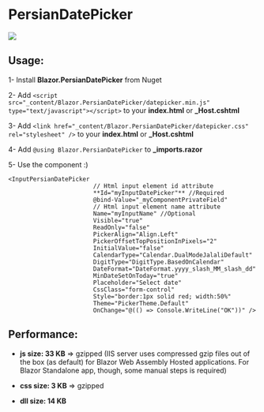 # PersianDatePicker

<img src="https://github.com/fericode/blazor-jalali-datepicker/blob/main/screenshot.png">

## Usage:

1- Install **Blazor.PersianDatePicker** from Nuget

2- Add `<script src="_content/Blazor.PersianDatePicker/datepicker.min.js" type="text/javascript"></script>` to your **index.html** or **_Host.cshtml**

3- Add `<link href="_content/Blazor.PersianDatePicker/datepicker.css" rel="stylesheet" />` to your **index.html** or **_Host.cshtml**

4- Add `@using Blazor.PersianDatePicker` to **_imports.razor**

5- Use the component :)


```
<InputPersianDatePicker 
                        // Html input element id attribute 
                        **Id="myInputDatePicker"** //Required 
                        @bind-Value="_myComponentPrivateField"
                        // Html input element name attribute
                        Name="myInputName" //Optional
                        Visible="true"
                        ReadOnly="false"
                        PickerAlign="Align.Left"
                        PickerOffsetTopPositionInPixels="2"
                        InitialValue="false"
                        CalendarType="Calendar.DualModeJalaliDefault"
                        DigitType="DigitType.BasedOnCalendar"
                        DateFormat="DateFormat.yyyy_slash_MM_slash_dd"
                        MinDateSetOnToday="true"
                        Placeholder="Select date"
                        CssClass="form-control"
                        Style="border:1px solid red; width:50%"
                        Theme="PickerTheme.Default"
                        OnChange="@(() => Console.WriteLine("OK"))" />

```

## Performance:

   * **js size: 33 KB** => gzipped (IIS server uses compressed gzip files out of the box (as default) for Blazor Web Assembly Hosted applications. For Blazor Standalone app, though, some manual steps is required)

   * **css size: 3 KB** => gzipped

   * **dll size: 14 KB**
